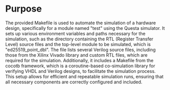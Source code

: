 # Purpose
The provided Makefile is used to automate the simulation of a hardware design, specifically for a module named "test" using the Questa simulator. It sets up various environment variables and paths necessary for the simulation, such as the directory containing the RTL (Register Transfer Level) source files and the top-level module to be simulated, which is "ed25519_point_dbl". The file lists several Verilog source files, including those from the Xilinx Vivado library and custom RTL files, which are required for the simulation. Additionally, it includes a Makefile from the cocotb framework, which is a coroutine-based co-simulation library for verifying VHDL and Verilog designs, to facilitate the simulation process. This setup allows for efficient and repeatable simulation runs, ensuring that all necessary components are correctly configured and included.
